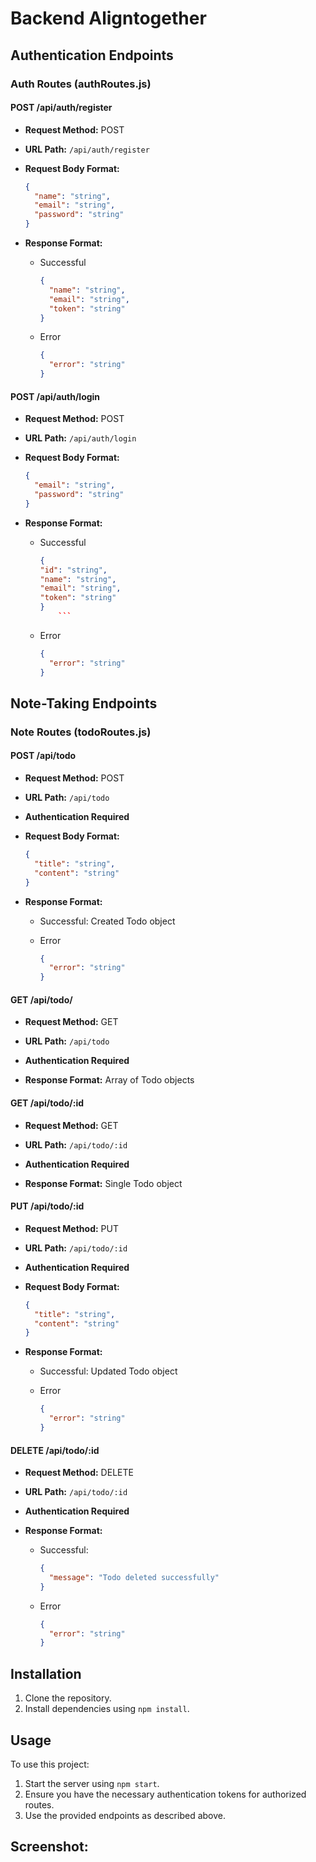 # Backend Aligntogether

## Authentication Endpoints

### Auth Routes (authRoutes.js)

#### POST /api/auth/register

- **Request Method:** POST
- **URL Path:** `/api/auth/register`
- **Request Body Format:**

  ```json
  {
    "name": "string",
    "email": "string",
    "password": "string"
  }
  ```

- **Response Format:**

  - Successful
    ```json
    {
      "name": "string",
      "email": "string",
      "token": "string"
    }
    ```
  - Error

    ```json
    {
      "error": "string"
    }
    ```

#### POST /api/auth/login

- **Request Method:** POST
- **URL Path:** `/api/auth/login`
- **Request Body Format:**

  ```json
  {
    "email": "string",
    "password": "string"
  }
  ```

- **Response Format:**

  - Successful
    ````json
    {
    "id": "string",
    "name": "string",
    "email": "string",
    "token": "string"
    }
        ```
    ````
  - Error

    ```json
    {
      "error": "string"
    }
    ```

## Note-Taking Endpoints

### Note Routes (todoRoutes.js)

#### POST /api/todo

- **Request Method:** POST
- **URL Path:** `/api/todo`
- **Authentication Required**
- **Request Body Format:**

  ```json
  {
    "title": "string",
    "content": "string"
  }
  ```

- **Response Format:**

  - Successful: Created Todo object
  - Error

    ```json
    {
      "error": "string"
    }
    ```

#### GET /api/todo/

- **Request Method:** GET
- **URL Path:** `/api/todo`
- **Authentication Required**

- **Response Format:** Array of Todo objects

#### GET /api/todo/:id

- **Request Method:** GET
- **URL Path:** `/api/todo/:id`
- **Authentication Required**

- **Response Format:** Single Todo object

#### PUT /api/todo/:id

- **Request Method:** PUT
- **URL Path:** `/api/todo/:id`
- **Authentication Required**
- **Request Body Format:**

  ```json
  {
    "title": "string",
    "content": "string"
  }
  ```

- **Response Format:**

  - Successful: Updated Todo object
  - Error

    ```json
    {
      "error": "string"
    }
    ```

#### DELETE /api/todo/:id

- **Request Method:** DELETE
- **URL Path:** `/api/todo/:id`
- **Authentication Required**
- **Response Format:**

  - Successful:

    ```json
    {
      "message": "Todo deleted successfully"
    }
    ```

  - Error

    ```json
    {
      "error": "string"
    }
    ```

## Installation

1. Clone the repository.
2. Install dependencies using `npm install`.

## Usage

To use this project:

1. Start the server using `npm start`.
2. Ensure you have the necessary authentication tokens for authorized routes.
3. Use the provided endpoints as described above.

## Screenshot:
